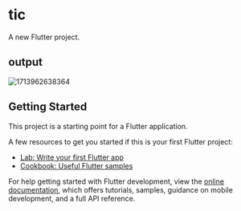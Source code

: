 # tic

A new Flutter project.
## output

![1713962638364](https://github.com/Tapendra-Bista/tictoc/assets/119024299/e1d5f102-e692-45f0-bdca-c6a14a9c121b)


## Getting Started

This project is a starting point for a Flutter application.

A few resources to get you started if this is your first Flutter project:

- [Lab: Write your first Flutter app](https://docs.flutter.dev/get-started/codelab)
- [Cookbook: Useful Flutter samples](https://docs.flutter.dev/cookbook)

For help getting started with Flutter development, view the
[online documentation](https://docs.flutter.dev/), which offers tutorials,
samples, guidance on mobile development, and a full API reference.
